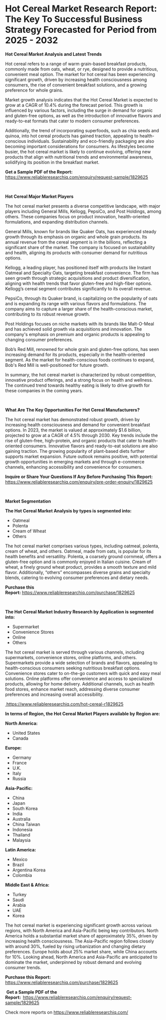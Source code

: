 <p><h1>Hot Cereal Market Research Report: The Key To Successful Business Strategy Forecasted for Period from 2025 - 2032</h1></p><p><strong>Hot Cereal Market Analysis and Latest Trends</strong></p>
<p><p>Hot cereal refers to a range of warm grain-based breakfast products, commonly made from oats, wheat, or rye, designed to provide a nutritious, convenient meal option. The market for hot cereal has been experiencing significant growth, driven by increasing health consciousness among consumers, the rise of convenient breakfast solutions, and a growing preference for whole grains.</p><p>Market growth analysis indicates that the Hot Cereal Market is expected to grow at a CAGR of 10.4% during the forecast period. This growth is influenced by various factors, including the surge in demand for organic and gluten-free options, as well as the introduction of innovative flavors and ready-to-eat formats that cater to modern consumer preferences. </p><p>Additionally, the trend of incorporating superfoods, such as chia seeds and quinoa, into hot cereal products has gained traction, appealing to health-conscious individuals. Sustainability and eco-friendly packaging are also becoming important considerations for consumers. As lifestyles become busier, the hot cereal market is likely to continue evolving, offering new products that align with nutritional trends and environmental awareness, solidifying its position in the breakfast market.</p></p>
<p><strong>Get a Sample PDF of the Report:&nbsp;</strong> <a href="https://www.reliableresearchiq.com/enquiry/request-sample/1829625?utm_campaign=2455&utm_medium=2&utm_source=Github&utm_content=ia&utm_term=07042025&utm_id=hot-cereal">https://www.reliableresearchiq.com/enquiry/request-sample/1829625</a></p>
<p>&nbsp;</p>
<p><strong>Hot Cereal Major Market Players</strong></p>
<p><p>The hot cereal market presents a diverse competitive landscape, with major players including General Mills, Kellogg, PepsiCo, and Post Holdings, among others. These companies focus on product innovation, health-oriented formulations, and expanding distribution channels.</p><p>General Mills, known for brands like Quaker Oats, has experienced steady growth through its emphasis on organic and whole grain products. Its annual revenue from the cereal segment is in the billions, reflecting a significant share of the market. The company is focused on sustainability and health, aligning its products with consumer demand for nutritious options.</p><p>Kellogg, a leading player, has positioned itself with products like Instant Oatmeal and Specialty Oats, targeting breakfast convenience. The firm has seen growth through strategic acquisitions and product diversification, aligning with health trends that favor gluten-free and high-fiber options. Kellogg’s cereal segment contributes significantly to its overall revenue.</p><p>PepsiCo, through its Quaker brand, is capitalizing on the popularity of oats and is expanding its range with various flavors and formulations. The company aims to capture a larger share of the health-conscious market, contributing to its robust revenue growth.</p><p>Post Holdings focuses on niche markets with its brands like Malt-O-Meal and has achieved solid growth via acquisitions and innovation. The company's emphasis on premium and organic products is appealing to changing consumer preferences.</p><p>Bob’s Red Mill, renowned for whole grain and gluten-free options, has seen increasing demand for its products, especially in the health-oriented segment. As the market for health-conscious foods continues to expand, Bob's Red Mill is well-positioned for future growth.</p><p>In summary, the hot cereal market is characterized by robust competition, innovative product offerings, and a strong focus on health and wellness. The continued trend towards healthy eating is likely to drive growth for these companies in the coming years.</p></p>
<p>&nbsp;</p>
<p><strong>What Are The Key Opportunities For Hot Cereal Manufacturers?</strong></p>
<p><p>The hot cereal market has demonstrated robust growth, driven by increasing health consciousness and demand for convenient breakfast options. In 2023, the market is valued at approximately $1.6 billion, projected to grow at a CAGR of 4.5% through 2030. Key trends include the rise of gluten-free, high-protein, and organic products that cater to health-oriented consumers. Innovative flavors and ready-to-eat solutions are also gaining traction. The growing popularity of plant-based diets further supports market expansion. Future outlook remains positive, with potential growth opportunities in emerging markets and through e-commerce channels, enhancing accessibility and convenience for consumers.</p></p>
<p><strong>Inquire or Share Your Questions If Any Before Purchasing This Report:</strong> <a href="https://www.reliableresearchiq.com/enquiry/pre-order-enquiry/1829625?utm_campaign=2455&utm_medium=2&utm_source=Github&utm_content=ia&utm_term=07042025&utm_id=hot-cereal">https://www.reliableresearchiq.com/enquiry/pre-order-enquiry/1829625</a></p>
<p>&nbsp;</p>
<p><strong>Market Segmentation</strong></p>
<p><strong>The Hot Cereal Market Analysis by types is segmented into:</strong></p>
<p><ul><li>Oatmeal</li><li>Polenta</li><li>Cream of Wheat</li><li>Others</li></ul></p>
<p><p>The hot cereal market comprises various types, including oatmeal, polenta, cream of wheat, and others. Oatmeal, made from oats, is popular for its health benefits and versatility. Polenta, a coarsely ground cornmeal, offers a gluten-free option and is commonly enjoyed in Italian cuisine. Cream of wheat, a finely ground wheat product, provides a smooth texture and mild flavor. Additionally, “others” encompasses diverse grains and specialty blends, catering to evolving consumer preferences and dietary needs.</p></p>
<p><strong>Purchase this Report:&nbsp;</strong><a href="https://www.reliableresearchiq.com/purchase/1829625?utm_campaign=2455&utm_medium=2&utm_source=Github&utm_content=ia&utm_term=07042025&utm_id=hot-cereal">https://www.reliableresearchiq.com/purchase/1829625</a></p>
<p>&nbsp;</p>
<p><strong>The Hot Cereal Market Industry Research by Application is segmented into:</strong></p>
<p><ul><li>Supermarket</li><li>Convenience Stores</li><li>Online</li><li>Others</li></ul></p>
<p><p>The hot cereal market is served through various channels, including supermarkets, convenience stores, online platforms, and others. Supermarkets provide a wide selection of brands and flavors, appealing to health-conscious consumers seeking nutritious breakfast options. Convenience stores cater to on-the-go customers with quick and easy meal solutions. Online platforms offer convenience and access to specialized products, allowing for home delivery. Additional channels, such as health food stores, enhance market reach, addressing diverse consumer preferences and increasing overall accessibility.</p></p>
<p><a href="https://www.reliableresearchiq.com/hot-cereal-r1829625?utm_campaign=2455&utm_medium=2&utm_source=Github&utm_content=ia&utm_term=07042025&utm_id=hot-cereal">&nbsp;https://www.reliableresearchiq.com/hot-cereal-r1829625</a></p>
<p><strong>In terms of Region, the Hot Cereal Market Players available by Region are:</strong></p>
<p>
    <p> <strong> North America: </strong>
        <ul>
            <li>United States</li>
            <li>Canada</li>
        </ul>
        </p> 
    <p> <strong> Europe: </strong>
        <ul>
            <li>Germany</li>
            <li>France</li>
            <li>U.K.</li>
            <li>Italy</li>
            <li>Russia</li>
        </ul>
        </p> 
    <p> <strong> Asia-Pacific: </strong>
        <ul>
            <li>China</li>
            <li>Japan</li>
            <li>South Korea</li>
            <li>India</li>
            <li>Australia</li>
            <li>China Taiwan</li>
            <li>Indonesia</li>
            <li>Thailand</li>
            <li>Malaysia</li>
        </ul>
        </p> 
    <p> <strong> Latin America: </strong>
        <ul>
            <li>Mexico</li>
            <li>Brazil</li>
            <li>Argentina Korea</li>
            <li>Colombia</li>
        </ul>
        </p> 
    <p> <strong> Middle East & Africa: </strong>
        <ul>
            <li>Turkey</li>
            <li>Saudi</li>
            <li>Arabia</li>
            <li>UAE</li>
            <li>Korea</li>
        </ul>
    </p>
    </p>
<p><p>The hot cereal market is experiencing significant growth across various regions, with North America and Asia-Pacific being key contributors. North America holds a substantial market share of approximately 35%, driven by increasing health consciousness. The Asia-Pacific region follows closely with around 30%, fueled by rising urbanization and changing dietary preferences. Europe holds about 25% market share, while China accounts for 10%. Looking ahead, North America and Asia-Pacific are anticipated to dominate the market, underpinned by robust demand and evolving consumer trends.</p></p>
<p><strong>Purchase this Report: </strong><a href="https://www.reliableresearchiq.com/purchase/1829625?utm_campaign=2455&utm_medium=2&utm_source=Github&utm_content=ia&utm_term=07042025&utm_id=hot-cereal">https://www.reliableresearchiq.com/purchase/1829625</a></p>
<p>&nbsp;<strong>Get a Sample PDF of the Report:&nbsp;&nbsp;</strong><a href="https://www.reliableresearchiq.com/enquiry/request-sample/1829625?utm_campaign=2455&utm_medium=2&utm_source=Github&utm_content=ia&utm_term=07042025&utm_id=hot-cereal">https://www.reliableresearchiq.com/enquiry/request-sample/1829625</a></p>
<p><strong></strong></p>
<p>Check more reports on <a href="https://www.reliableresearchiq.com/?utm_campaign=2455&utm_medium=2&utm_source=Github&utm_content=ia&utm_term=07042025&utm_id=hot-cereal">https://www.reliableresearchiq.com/</a></p>